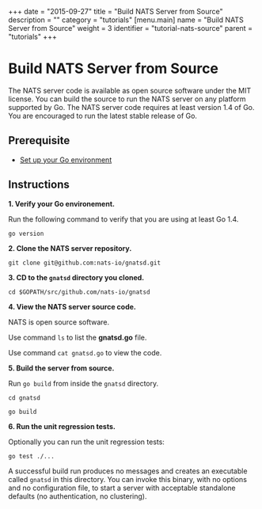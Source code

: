 +++
date = "2015-09-27"
title = "Build NATS Server from Source"
description = ""
category = "tutorials"
[menu.main]
  name = "Build NATS Server from Source"
  weight = 3
  identifier = "tutorial-nats-source"
  parent = "tutorials"
+++

# Build NATS Server from Source

The NATS server code is available as open source software under the MIT license. You can build the source to run the NATS server on any platform supported by Go. The NATS server code requires at least version 1.4 of Go. You are encouraged to run the latest stable release of Go.

## Prerequisite

- [Set up your Go environment](/documentation/tutorials/go-install/)

## Instructions

**1. Verify your Go environement.**

Run the following command to verify that you are using at least Go 1.4.

```
go version
```

**2. Clone the NATS server repository.**

```
git clone git@github.com:nats-io/gnatsd.git
```

**3. CD to the `gnatsd` directory you cloned.**

```
cd $GOPATH/src/github.com/nats-io/gnatsd
```

**4. View the NATS server source code.**

NATS is open source software.

Use command `ls` to list the **gnatsd.go** file.

Use command `cat gnatsd.go` to view the code.

**5. Build the server from source.**

Run `go build` from inside the `gnatsd` directory.

```
cd gnatsd

go build
```

**6. Run the unit regression tests.**

Optionally you can run the unit regression tests:

```
go test ./...
```

A successful build run produces no messages and creates an executable called `gnatsd` in this directory. You can invoke this binary, with no options and no configuration file, to start a server with acceptable standalone defaults (no authentication, no clustering).
